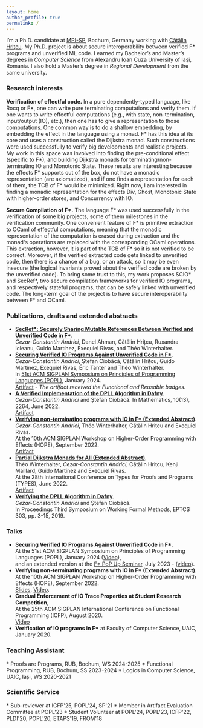 ```yaml
---
layout: home
author_profile: true
permalink: /
---
```



I’m a Ph.D. candidate at [MPI-SP](https://mpi-sp.org), Bochum, Germany working with [Cătălin Hriţcu](https://catalin-hritcu.github.io/).
My Ph.D. project is about secure interoperability between verified F\* programs and unverified ML code.
I earned my Bachelor’s and Master’s degrees in *Computer Science* from Alexandru Ioan Cuza University of Iași, Romania.
I also hold a Master’s degree in *Regional Development* from the same university.

<h3 id="research">Research interests</h3>

**Verification of effectful code.**
In a pure dependently-typed language, like Rocq or F\*, one can write pure terminating computations and verify them.
If one wants to write effectful computations (e.g., with state, non-termination, input/output (IO), etc.),
then one has to give a representation to those computations. One common way is to do a shallow embedding, 
by embedding the effect in the language using a monad.
F\* has this idea at its core and uses a construction called the Dijkstra monad.
Such constructions were used successfully to verify big developments and realistic projects.
My work in this space was involved into finding the pre-conditional effect (specific to F\*),
and building Dijkstra monads for terminating/non-terminating IO and Monotonic State.
These results are interesting because the effects F\* supports out of the box,
do not have a monadic representation (are axiomatized),
and if one finds a representation for each of them,
the TCB of F\* would be minimized.
Right now, I am interested in finding a monadic representation for the effects Div, Ghost, 
Monotonic State with higher-order stores, and Concurrency with IO.

**Secure Compilation of F\*.**
The language F\* was used successfully in the verification of some big
projects, some of them milestones in the verification community.
One convenient feature of F\* is primitive
extraction to OCaml of effectful computations, meaning that the monadic representation
of the computation is erased during extraction and the monad's operations are replaced
with the corresponding OCaml operations.
This extraction, however, it is part of the TCB of F\* so it is not verified to be correct.
Moreover, if the verified extracted code gets linked to unverified code, then there is a chance
of a bug, or an attack, so it may be even insecure (the logical
invariants proved about the verified code are broken by the unverified code).
To bring some trust to this, my work proposes SCIO\* and SecRef\*,
two secure compilation frameworks for verified IO programs, and respectively stateful programs,
that can be safely linked with unverified code. The long-term goal of the project
is to have secure interoperability between F\* and OCaml.
<!-- Another idea I am interested in, is to also explore if one could give up on the effect system of F\*
and instead use the typing abstractions provided by the module system. -->

<h3 id="papers">Publications, drafts and extended abstracts</h3>

* [**SecRef\*: Securely Sharing Mutable References Between Verified and Unverified Code in F\***](https://arxiv.org/abs/2503.00404).<br/> *Cezar-Constantin Andrici*, Danel Ahman, Cătălin Hrițcu, Ruxandra Icleanu, Guido Martínez, Exequiel Rivas, and Théo Winterhalter.
* [**Securing Verified IO Programs Against Unverified Code in F\***](https://arxiv.org/abs/2303.01350).<br/> *Cezar-Constantin Andrici*, Ștefan Ciobâcă, Cătălin Hrițcu, Guido Martínez, Exequiel Rivas,&nbsp;Éric Tanter and Théo Winterhalter. <br/>In [51st ACM SIGPLAN Symposium on Principles of Programming Languages (POPL)](https://doi.org/10.1145/3632916), January 2024.<br/>[Artifact](https://zenodo.org/doi/10.5281/zenodo.10125015) - *The artifact received the Functional and Reusable badges.*
* [**A Verified Implementation of the DPLL Algorithm in Dafny**](https://doi.org/10.3390/math10132264).<br/> *Cezar-Constantin Andrici* and Ștefan Ciobâcă. In Mathematics, 10(13), 2264, June 2022. <br/> [Artifact](https://github.com/andricicezar/truesat)
* [**Verifying non-terminating programs with IO in F\* (Extended Abstract)**](https://theowinterhalter.github.io/res/iodiv-hope.pdf).<br/> *Cezar-Constantin Andrici*, Théo Winterhalter, Cătălin Hrițcu and Exequiel Rivas.<br/> At the 10th ACM SIGPLAN Workshop on Higher-Order Programming with Effects (HOPE), September 2022. <br/> [Artifact](https://github.com/andricicezar/fstar-io/tree/hope-submission)
* [**Partial Dijkstra Monads for All (Extended Abstract)**](https://types22.inria.fr/files/2022/06/TYPES_2022_paper_18.pdf). <br/> Théo Winterhalter, *Cezar-Constantin Andrici*, Cătălin Hrițcu, Kenji Maillard, Guido Martínez and Exequiel Rivas.<br/>At the 28th International Conference on Types for Proofs and Programs (TYPES), June 2022. <br/> [Artifact](https://github.com/TheoWinterhalter/pdm4all/releases/tag/types2022)
* [**Verifying the DPLL Algorithm in Dafny**](https://arxiv.org/abs/1909.01743).<br/> *Cezar-Constantin Andrici* and Ștefan Ciobâcă. <br/>In Proceedings Third Symposium on
Working Formal Methods, EPTCS 303, pp. 3-15, 2019.

<h3 id="papers">Talks</h3>

* **Securing Verified IO Programs Against Unverified Code in F\***.<br/>At the 51st ACM SIGPLAN Symposium on Principles of Programming Languages (POPL), January 2024 ([Video](https://www.youtube.com/watch?v=7jCChuyZHR4)), <br/>and an extended version at the [F\* PoP Up Seminar](https://fstar-lang.org/popup/seminar.html), July 2023 - ([video](https://www.youtube.com/watch?v=BFyKX1li8Zw)).
* **Verifying non-terminating programs with IO in F\* (Extended Abstract)**.<br/> At the 10th ACM SIGPLAN Workshop on Higher-Order Programming with Effects (HOPE), September 2022. <br/> [Slides](https://cezarandrici.com/wp-content/uploads/2022/09/HOPE22_Andrici_Slides.pdf). [Video](https://www.youtube.com/watch?v=i6gfZteKAAw).
* **Gradual Enforcement of IO Trace Properties at Student Research Competition**,<br/> At the 25th ACM SIGPLAN International Conference on Functional Programming (ICFP), August 2020.<br/> [Video](https://youtube.com/watch?v=fMkYhgFYQA0)
* **Verification of IO programs in F\*** at Faculty of Computer Science, UAIC, January 2020.

<h3 id="research">Teaching Assistant</h3>
* Proofs are Programs, RUB, Bochum, WS 2024-2025
* Functional Programming, RUB, Bochum, SS 2023-2024
* Logics in Computer Science, UAIC, Iași, WS 2020-2021

<h3 id="research">Scientific Service</h3>
* Sub-reviewer at ICFP'25, POPL'24, SP'21
* Member in Artifact Evaluation Committee at POPL'23
* Student Volunteer at POPL'24, POPL'23, ICFP'22, PLDI'20, POPL'20, ETAPS'19, FROM'18